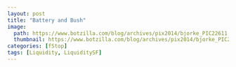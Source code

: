 ```yaml
---
layout: post
title: "Battery and Bush"
image:
  path: https://www.botzilla.com/blog/archives/pix2014/bjorke_PIC22611.jpg
  thumbnail: https://www.botzilla.com/blog/archives/pix2014/bjorke_PIC22611.jpg
categories: [fStop]
tags: [Liquidity, LiquiditySF]
---
```





